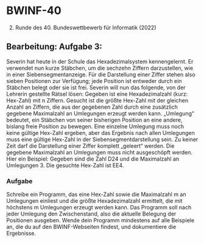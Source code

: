 # BWINF-40
2. Runde des 40. Bundeswettbewerb für Informatik (2022)
## Bearbeitung: Aufgabe 3:
Severin hat heute in der Schule das Hexadezimalsystem kennengelernt. Er verwendet nun kurze
Stäbchen, um die sechzehn Ziffern darzustellen, wie in einer Siebensegmentanzeige. Für die
Darstellung einer Ziffer stehen also sieben Positionen zur Verfügung; jede Position ist entweder
durch ein Stäbchen belegt oder sie ist frei. Severin will nun das folgende, von der Lehrerin gestellte Rätsel lösen: Gegeben ist eine Hexadezimalzahl (kurz: Hex-Zahl) mit n Ziffern. Gesucht ist die größte Hex-Zahl mit der gleichen
Anzahl an Ziffern, die aus der gegebenen Zahl durch eine zusätzlich gegebene Maximalzahl an
Umlegungen erzeugt werden kann. „Umlegung“ bedeutet, ein Stäbchen von seiner bisherigen
Position an eine andere, bislang freie Position zu bewegen.
Eine einzelne Umlegung muss noch keine gültige Hex-Zahl ergeben, aber das Ergebnis nach
allen Umlegungen muss eine gültige Hex-Zahl in der Siebensegmentdarstellung sein. Zu keiner
Zeit darf die Darstellung einer Ziffer komplett „geleert“ werden. Die gegebene Maximalzahl an
Umlegungen muss nicht ausgeschöpft werden.
Hier ein Beispiel: Gegeben sind die Zahl D24 und die Maximalzahl an Umlegungen 3. Die
gesuchte Hex-Zahl ist EE4.
### Aufgabe
Schreibe ein Programm, das eine Hex-Zahl sowie die Maximalzahl m an Umlegungen einliest
und die größte Hexadezimalzahl ermittelt, die mit höchstens m Umlegungen erzeugt werden
kann. Das Programm soll nach jeder Umlegung den Zwischenstand, also die aktuelle Belegung
der Positionen ausgeben.
Wende dein Programm mindestens auf alle Beispiele an, die du auf den BWINF-Webseiten
findest, und dokumentiere die Ergebnisse.



